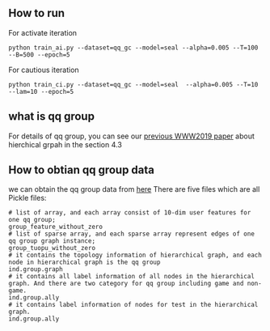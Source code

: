 ## How to run
For activate iteration
```
python train_ai.py --dataset=qq_gc --model=seal --alpha=0.005 --T=100 --B=500 --epoch=5
```
For cautious iteration
```
python train_ci.py --dataset=qq_gc --model=seal  --alpha=0.005 --T=10 --lam=10 --epoch=5 
```
## what is qq group
For details of qq group, you can see our [previous WWW2019 paper](https://arxiv.org/pdf/1904.05003.pdf) about hierchical grpah in the section 4.3


## How to obtian qq group data
we can obtain the qq group data from [here](https://drive.google.com/drive/folders/1kDF1WxwbWT0bALX1corEW5uql7mUyZJ7?usp=sharing)
There are five files which are all Pickle files:
```
# list of array, and each array consist of 10-dim user features for one qq group;
group_feature_without_zero
# list of sparse array, and each sparse array represent edges of one qq group graph instance;
group_tuopu_without_zero
# it contains the topology information of hierarchical graph, and each node in hierarchical graph is the qq group
ind.group.graph
# it contains all label information of all nodes in the hierarchical graph. And there are two category for qq group including game and non-game.
ind.group.ally
# it contains label information of nodes for test in the hierarchical graph. 
ind.group.ally
```
